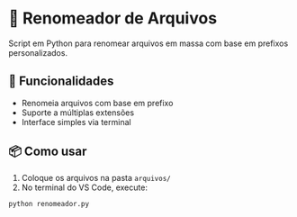 # 🔄 Renomeador de Arquivos

Script em Python para renomear arquivos em massa com base em prefixos personalizados.

## 🚀 Funcionalidades
- Renomeia arquivos com base em prefixo
- Suporte a múltiplas extensões
- Interface simples via terminal

## 📦 Como usar
1. Coloque os arquivos na pasta `arquivos/`
2. No terminal do VS Code, execute:
```bash
python renomeador.py
